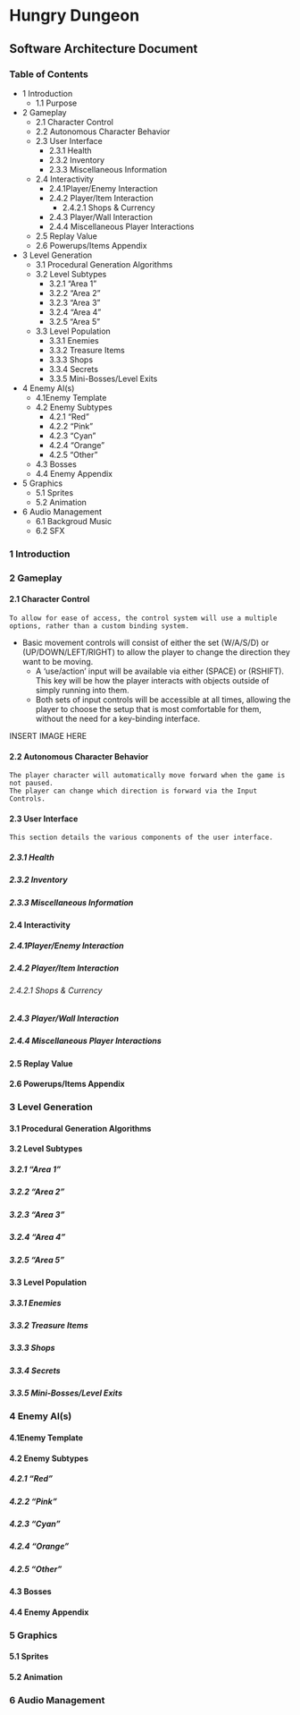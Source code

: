 # Hungry Dungeon 
## Software Architecture Document

### Table of Contents

* 1 Introduction
	* 1.1 Purpose
* 2 Gameplay
	* 2.1 Character Control
	* 2.2 Autonomous Character Behavior
	* 2.3 User Interface
		* 2.3.1 Health
		* 2.3.2 Inventory
		* 2.3.3 Miscellaneous Information
	* 2.4 Interactivity
		* 2.4.1Player/Enemy Interaction
		* 2.4.2 Player/Item Interaction
			* 2.4.2.1 Shops & Currency
		* 2.4.3 Player/Wall Interaction
		* 2.4.4 Miscellaneous Player Interactions
	* 2.5 Replay Value
	* 2.6 Powerups/Items Appendix
* 3 Level Generation
	* 3.1 Procedural Generation Algorithms
	* 3.2 Level Subtypes
		* 3.2.1 “Area 1”
		* 3.2.2 “Area 2”
		* 3.2.3 “Area 3”
		* 3.2.4 “Area 4”
		* 3.2.5 “Area 5”
	* 3.3 Level Population
		* 3.3.1 Enemies
		* 3.3.2 Treasure Items
		* 3.3.3 Shops
		* 3.3.4 Secrets
		* 3.3.5 Mini-Bosses/Level Exits
* 4 Enemy AI(s)
	* 4.1Enemy Template
	* 4.2 Enemy Subtypes
		* 4.2.1 “Red”
		* 4.2.2 “Pink”
		* 4.2.3 “Cyan”
		* 4.2.4 “Orange”
		* 4.2.5 “Other”
	* 4.3 Bosses
	* 4.4 Enemy Appendix 
* 5 Graphics
	* 5.1 Sprites
	* 5.2 Animation
* 6 Audio Management
	* 6.1 Backgroud Music
	* 6.2 SFX

### 1 Introduction

### 2 Gameplay

#### 2.1 Character Control

	To allow for ease of access, the control system will use a multiple options, rather than a custom binding system. 
* Basic movement controls will consist of either the set (W/A/S/D) or (UP/DOWN/LEFT/RIGHT) to allow the player to change the direction they want to be moving. 
	* A ‘use/action’ input will be available via either (SPACE) or (RSHIFT). This key will be how the player interacts with objects outside of simply running into them.
	* Both sets of input controls will be accessible at all times, allowing the player to choose the setup that is most comfortable for them, without the need for a key-binding interface.

INSERT IMAGE HERE

#### 2.2 Autonomous Character Behavior

	The player character will automatically move forward when the game is not paused. 
	The player can change which direction is forward via the Input Controls.

#### 2.3 User Interface

	This section details the various components of the user interface.

##### 2.3.1 Health

##### 2.3.2 Inventory

##### 2.3.3 Miscellaneous Information

#### 2.4 Interactivity
##### 2.4.1Player/Enemy Interaction
##### 2.4.2 Player/Item Interaction
###### 2.4.2.1 Shops & Currency
##### 2.4.3 Player/Wall Interaction
##### 2.4.4 Miscellaneous Player Interactions
#### 2.5 Replay Value
#### 2.6 Powerups/Items Appendix
### 3 Level Generation
#### 3.1 Procedural Generation Algorithms
#### 3.2 Level Subtypes
##### 3.2.1 “Area 1”
##### 3.2.2 “Area 2”
##### 3.2.3 “Area 3”
##### 3.2.4 “Area 4”
##### 3.2.5 “Area 5”
#### 3.3 Level Population
##### 3.3.1 Enemies
##### 3.3.2 Treasure Items
##### 3.3.3 Shops
##### 3.3.4 Secrets
##### 3.3.5 Mini-Bosses/Level Exits
### 4 Enemy AI(s)
#### 4.1Enemy Template
#### 4.2 Enemy Subtypes
##### 4.2.1 “Red”
##### 4.2.2 “Pink”
##### 4.2.3 “Cyan”
##### 4.2.4 “Orange”
##### 4.2.5 “Other”
#### 4.3 Bosses
#### 4.4 Enemy Appendix 
### 5 Graphics
#### 5.1 Sprites
#### 5.2 Animation
### 6 Audio Management






